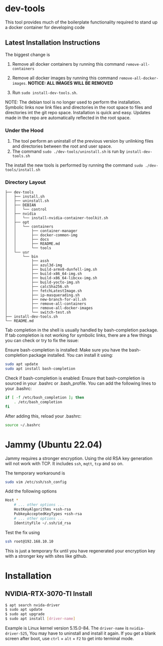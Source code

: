 # dev-tools

This tool provides much of the boilerplate functionality required to stand up 
a docker container for developing code

## Latest Installation Instructions

The biggest change is 
1. Remove all docker containers by running this command `remove-all-containers`

2. Remove all docker images by running this command `remove-all-docker-images`.   <b>NOTICE: ALL IMAGES WILL BE REMOVED</b>

3. Run `sudo install-dev-tools.sh`.

NOTE: The debian tool is no longer used to perform the installation. Symbolic links now link files and directories in the root space to files and directories int the git repo space. Installation is quick and easy. Updates made in the repo are automatically reflected in the root space.

### Under the Hood

1. The tool perform an uninstall of the previous version by unlinking files and directories between the root and user space.
2. The command `sudo ./dev-tools/uninstall.sh` is run by `install-dev-tools.sh`

The install the new tools is performed by running the command `sudo ./dev-tools/install.sh`

### Directory Layout

```
├── dev-tools
│   ├── install.sh
│   ├── uninstall.sh
│   ├── DEBIAN
│   │   └── control
│   ├── nvidia
│   │   └── install-nvidia-container-toolkit.sh
│   ├── opt
│   │   └── containers
│   │       ├── container-manager
│   │       ├── docker-common-img
│   │       ├── docs
│   │       ├── README.md
│   │       └── tools
│   └── usr
│       └── bin
│           ├── assh
│           ├── azul3d-img
│           ├── build-armv8-dunfell-img.sh
│           ├── build-x86_64-img.sh
│           ├── build-x86_64-libcxx-img.sh
│           ├── build-yocto-img.sh
│           ├── calcSha256.sh
│           ├── fetchLatestImage.sh
│           ├── ip-masquerading.sh
│           ├── new-branch-for-all.sh
│           ├── remove-all-containers
│           ├── remove-all-docker-images
│           └── switch-test.sh
├── install-dev-tools.sh
└── README.md
```

Tab completion in the shell is usually handled by bash-completion package. If tab completion is not working for symbolic links, there are a few things you can check or try to fix the issue:

Ensure bash-completion is installed:
Make sure you have the bash-completion package installed. You can install it using:

```bash
sudo apt update
sudo apt install bash-completion
```

Check if bash-completion is enabled:
Ensure that bash-completion is sourced in your .bashrc or .bash_profile. You can add the following lines to your .bashrc:

```bash
if [ -f /etc/bash_completion ]; then
    . /etc/bash_completion
fi
```

After adding this, reload your .bashrc:

```bash
source ~/.bashrc
```

# Jammy (Ubuntu 22.04)

Jammy requires a stronger encryption. Using the old RSA key generation will not work with TCP. It includes `ssh`, `mqtt`, `tcp` and so on.

The temporary workaround is

```bash
sudo vim /etc/ssh/ssh_config
```

Add the following options
```bash
Host *
    # ... other options ...
    HostKeyAlgorithms +ssh-rsa
    PubkeyAcceptedKeyTypes +ssh-rsa
    # ... other options ...
    IdentityFile ~/.ssh/id_rsa
```

Test the fix using
```bash
ssh root@192.168.10.10
```

This is just a temporary fix until you have regenerated your encryption key with a stronger key with sites like github.

# Installation

## NVIDIA-RTX-3070-TI Install

```bash
$ apt search nvida-driver
$ sudo apt update
$ sudo apt upgrade
$ sudo apt install [driver-name]
```
Example is Linux kernel version 5.15.0-84. The `driver-name` is `nvidia-driver-525`, You may have to uninstall and install it again. If you get a blank screen after boot, use `ctrl` + `alt` + `F2` to get into terminal mode.
